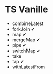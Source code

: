 # TS Vanille

- combineLatest
- forkJoin &#10004;
- map &#10004;
- mergeMap &#10004;
- pipe &#10004;
- switchMap &#10004;
- take
- tap &#10004;
- withLatestFrom
